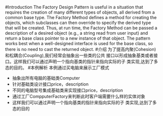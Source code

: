 #Introduction
The Factory Design Pattern is useful in a situation that requires the creation of many different types of objects, all derived from a common base type. The Factory Method defines a method for creating the objects, which subclasses can then override to specify the derived type that will be created. Thus, at run time, the Factory Method can be passed a description of a desired object (e.g., a string read from user input) and return a base class pointer to a new instance of that object. The pattern works best when a well-designed interface is used for the base class, so there is no need to cast the returned object.
#介绍
为了提高内聚(Cohesion)和松耦合(Coupling),我们经常会抽象出一些类的公共 接口以形成抽象基类或者接口。这样我们可以通过声明一个指向基类的指针来指向实际的子 类实现,达到了多态的目的。
#本例解析
本例通过买电脑来展示工厂模式
* 抽象出所有电脑的基础类Computer
* 针对基础类设计接口price，description
* 不同的电脑型号集成基础类来实现接口price，description
* 通过工厂CompputerFactory来判断此时客户端需要什么样的实体对象
* 这样我们可以通过声明一个指向基类的指针来指向实际的子 类实现,达到了多态的目的
